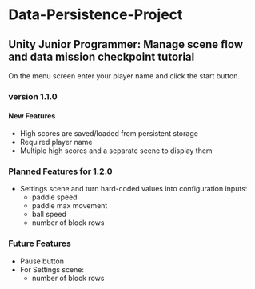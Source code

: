 # Data-Persistence-Project

## Unity Junior Programmer: Manage scene flow and data mission checkpoint tutorial

On the menu screen enter your player name and click the start button.

### version 1.1.0

#### New Features
- High scores are saved/loaded from persistent storage
- Required player name
- Multiple high scores and a separate scene to display them

### Planned Features for 1.2.0
- Settings scene and turn hard-coded values into configuration inputs:
  - paddle speed
  - paddle max movement
  - ball speed
  - number of block rows

### Future Features
- Pause button
- For Settings scene:
  - number of block rows
